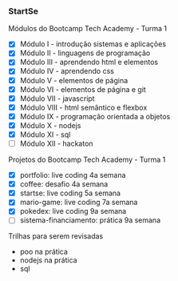 ### StartSe

Módulos do Bootcamp Tech Academy - Turma 1

- [x] Módulo I - introdução sistemas e aplicações
- [x] Módulo II - linguagens de programação
- [x] Módulo III - aprendendo html e elementos
- [x] Módulo IV - aprendendo css
- [x] Módulo V - elementos de página
- [x] Módulo VI - elementos de página e git
- [x] Módulo VII - javascript
- [x] Módulo VIII - html semântico e flexbox
- [x] Módulo IX - programação orientada a objetos
- [x] Módulo X - nodejs
- [x] Módulo XI - sql
- [ ] Módulo XII - hackaton

Projetos do Bootcamp Tech Academy - Turma 1

- [x] portfolio: live coding 4a semana
- [x] coffee: desafio 4a semana
- [x] startse: live coding 5a semana
- [x] mario-game: live coding 7a semana
- [x] pokedex: live coding 9a semana
- [ ] sistema-financiamento: prática 9a semana

Trilhas para serem revisadas

- poo na prática
- nodejs na prática
- sql
